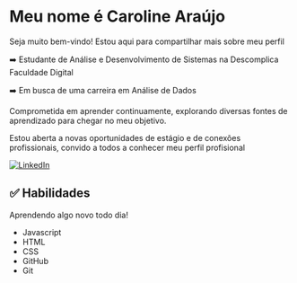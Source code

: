 # Meu nome é Caroline Araújo
Seja muito bem-vindo! Estou aqui para compartilhar mais sobre meu perfil 

➡️ Estudante de Análise e Desenvolvimento de Sistemas na Descomplica Faculdade Digital

➡️ Em busca de uma carreira em Análise de Dados

Comprometida em aprender continuamente, explorando diversas fontes de aprendizado para chegar no meu objetivo. 

Estou aberta a novas oportunidades de estágio e de conexões profissionais, convido a todos a conhecer meu perfil profisional

[![LinkedIn](https://img.shields.io/badge/LinkedIn-000?style=for-the-badge&logo=linkedin&logoColor=0E76A8)](https://www.linkedin.com/in/caroline-ara%C3%BAjo-p-silva/)


## ✅ Habilidades
Aprendendo algo novo todo dia!

* Javascript
* HTML
* CSS
* GitHub
* Git